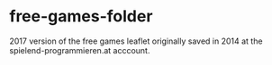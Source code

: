# free-games-folder
2017 version of the free games leaflet originally saved in 2014 at the spielend-programmieren.at acccount.
